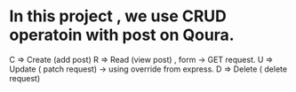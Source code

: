# In this project , we use CRUD operatoin with post on Qoura.

C => Create (add post)
R => Read (view post) , form -> GET request.
U => Update ( patch request) -> using override from express.
D => Delete ( delete request)